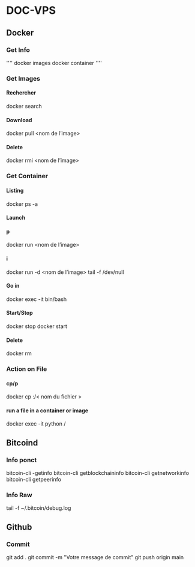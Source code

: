 # DOC-VPS


## Docker 

### Get Info 
''''
docker images
docker container 
''''
### Get Images

#### Rechercher 

docker search <image>

#### Download

docker pull <nom de l’image>

#### Delete 

docker rmi <nom de l’image>

### Get Container

#### Listing 

docker ps -a

#### Launch 

#### p
docker run <nom de l’image>

#### i
docker run -d <nom de l’image> tail -f /dev/null

#### Go in 

docker exec -it <id du conteneur> bin/bash

#### Start/Stop

docker stop <id du conteneur>
docker start <id du conteneur>

#### Delete 

docker rm <id du conteneur>

### Action on File 

#### cp/p

docker cp <nom du fichier> <id du conteneur>:/< nom du fichier >

#### run a file in a container or image

docker exec -it <id> python /<nom du fichier> <Phrase de test>


## Bitcoind

### Info ponct

bitcoin-cli -getinfo
bitcoin-cli getblockchaininfo
bitcoin-cli getnetworkinfo
bitcoin-cli getpeerinfo

### Info Raw

tail -f ~/.bitcoin/debug.log

## Github

### Commit

git add .
git commit -m "Votre message de commit"
git push origin main
